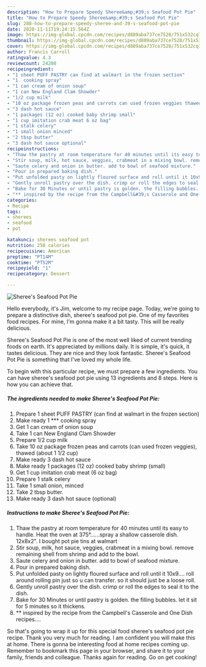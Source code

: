 ```yaml
---
description: "How to Prepare Speedy Sheree&amp;#39;s Seafood Pot Pie"
title: "How to Prepare Speedy Sheree&amp;#39;s Seafood Pot Pie"
slug: 288-how-to-prepare-speedy-sheree-and-39-s-seafood-pot-pie
date: 2020-11-11T19:24:15.564Z
image: https://img-global.cpcdn.com/recipes/d889aba737ce7528/751x532cq70/sherees-seafood-pot-pie-recipe-main-photo.jpg
thumbnail: https://img-global.cpcdn.com/recipes/d889aba737ce7528/751x532cq70/sherees-seafood-pot-pie-recipe-main-photo.jpg
cover: https://img-global.cpcdn.com/recipes/d889aba737ce7528/751x532cq70/sherees-seafood-pot-pie-recipe-main-photo.jpg
author: Francis Carroll
ratingvalue: 4.3
reviewcount: 24208
recipeingredient:
- "1 sheet PUFF PASTRY can find at walmart in the frozen section"
- "1  cooking spray"
- "1 can cream of onion soup"
- "1 can New England Clam Showder"
- "1/2 cup milk"
- "10 oz package frozen peas and carrots can used frozen veggies thawed about 1 12 cup"
- "3 dash hot sauce"
- "1 packages (12 oz) cooked baby shrimp small"
- "1 cup imitation crab meat 6 oz bag"
- "1 stalk celery"
- "1 small onion minced"
- "2 tbsp butter"
- "3 dash hot sauce optional"
recipeinstructions:
- "Thaw the pastry at room temperature for 40 minutes until its easy to handle. Heat the oven at 375°......spray a shallow casserole dish. 12x8x2&#34;. I bought pot pie tins at walmart"
- "Stir soup, milk, hot sauce, veggies, crabmeat in a mixing bowl. remove remaining shell from shrimp and add to the bowl."
- "Saute celery and onion in butter. add to bowl of seafood mixture."
- "Pour in prepared baking dish."
- "Put unfolded pasty on lightly floured surface and roll until it 10x9.... roll around rolling pin just so u can transfer. so it should just be a loose roll."
- "Gently unroll pastry over the dish. crimp or roll the edges to seal it to the dish."
- "Bake for 30 Minutes or until pastry is golden. the filling bubbles. let it sit for 5 minutes so it thickens."
- "** inspired by the recipe from the Campbell&#39;s Casserole and One Dish recipes...."
categories:
- Recipe
tags:
- sherees
- seafood
- pot

katakunci: sherees seafood pot 
nutrition: 258 calories
recipecuisine: American
preptime: "PT14M"
cooktime: "PT52M"
recipeyield: "1"
recipecategory: Dessert

---
```



![Sheree&#39;s Seafood Pot Pie](https://img-global.cpcdn.com/recipes/d889aba737ce7528/751x532cq70/sherees-seafood-pot-pie-recipe-main-photo.jpg)

Hello everybody, it's Jim, welcome to my recipe page. Today, we're going to prepare a distinctive dish, sheree&#39;s seafood pot pie. One of my favorites food recipes. For mine, I'm gonna make it a bit tasty. This will be really delicious.



Sheree&#39;s Seafood Pot Pie is one of the most well liked of current trending foods on earth. It's appreciated by millions daily. It is simple, it's quick, it tastes delicious. They are nice and they look fantastic. Sheree&#39;s Seafood Pot Pie is something that I've loved my whole life.


To begin with this particular recipe, we must prepare a few ingredients. You can have sheree&#39;s seafood pot pie using 13 ingredients and 8 steps. Here is how you can achieve that.

<!--inarticleads1-->

##### The ingredients needed to make Sheree&#39;s Seafood Pot Pie:

1. Prepare 1 sheet PUFF PASTRY (can find at walmart in the frozen section)
1. Make ready 1 *** cooking spray
1. Get 1 can cream of onion soup
1. Take 1 can New England Clam Showder
1. Prepare 1/2 cup milk
1. Take 10 oz package frozen peas and carrots (can used frozen veggies), thawed (about 1 1/2 cup)
1. Make ready 3 dash hot sauce
1. Make ready 1 packages (12 oz) cooked baby shrimp (small)
1. Get 1 cup imitation crab meat (6 oz bag)
1. Prepare 1 stalk celery
1. Take 1 small onion, minced
1. Take 2 tbsp butter.
1. Make ready 3 dash hot sauce (optional)




<!--inarticleads2-->

##### Instructions to make Sheree&#39;s Seafood Pot Pie:

1. Thaw the pastry at room temperature for 40 minutes until its easy to handle. Heat the oven at 375°......spray a shallow casserole dish. 12x8x2&#34;. I bought pot pie tins at walmart
1. Stir soup, milk, hot sauce, veggies, crabmeat in a mixing bowl. remove remaining shell from shrimp and add to the bowl.
1. Saute celery and onion in butter. add to bowl of seafood mixture.
1. Pour in prepared baking dish.
1. Put unfolded pasty on lightly floured surface and roll until it 10x9.... roll around rolling pin just so u can transfer. so it should just be a loose roll.
1. Gently unroll pastry over the dish. crimp or roll the edges to seal it to the dish.
1. Bake for 30 Minutes or until pastry is golden. the filling bubbles. let it sit for 5 minutes so it thickens.
1. ** inspired by the recipe from the Campbell&#39;s Casserole and One Dish recipes....




So that's going to wrap it up for this special food sheree&#39;s seafood pot pie recipe. Thank you very much for reading. I am confident you will make this at home. There is gonna be interesting food at home recipes coming up. Remember to bookmark this page in your browser, and share it to your family, friends and colleague. Thanks again for reading. Go on get cooking!
